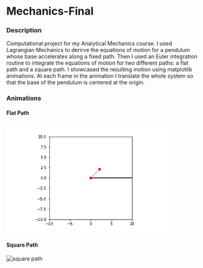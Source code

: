 # Mechanics-Final
### Description
Computational project for my Analytical Mechanics course. I used Lagrangian Mechanics to derirve the equations of motion for a pendulum whose base accelerates along a fixed path.  Then I used an Euler integration routine to integrate the equations of motion for two different paths: a flat path and a square path.  I showcased the resulting motion using matplotlib animations.  At each frame in the animation I translate the whole system so that the base of the pendulum is centered at the origin. 

### Animations

#### Flat Path
![flat path](./animations/flat_path.gif?raw=true)

#### Square Path
![square path](./animations/square_path.gif?raw=true)
